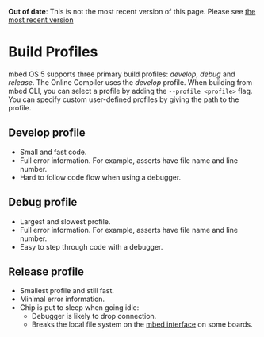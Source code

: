 <span class="warnings">**Out of date**: This is not the most recent version of this page. Please see [the most recent version](https://os.mbed.com/docs/latest/tools/build-profiles.html)</span>
# Build Profiles
mbed OS 5 supports three primary build profiles: *develop*, *debug* and *release*. The Online Compiler uses the *develop* profile. When building from mbed CLI, you can select a profile by adding the ```--profile <profile>``` flag. You can specify custom user-defined profiles by giving the path to the profile.

## Develop profile
* Small and fast code.
* Full error information. For example, asserts have file name and line number.
* Hard to follow code flow when using a debugger.

## Debug profile
* Largest and slowest profile.
* Full error information. For example, asserts have file name and line number.
* Easy to step through code with a debugger.

## Release profile
* Smallest profile and still fast.
* Minimal error information.
* Chip is put to sleep when going idle:
  * Debugger is likely to drop connection.
  * Breaks the local file system on the [mbed interface](https://docs.mbed.com/docs/mbed-os-handbook/en/latest/getting_started/mbed_interface/) on some boards.

